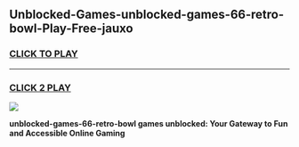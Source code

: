 
## Unblocked-Games-unblocked-games-66-retro-bowl-Play-Free-jauxo
<h3>
<a href="https://premium76.site?title=unblocked-games-66-retro-bowl&ref=12A">CLICK TO PLAY</a></h3>
<hr>

<h3>
<a href="https://premium76.site?title=unblocked-games-66-retro-bowl&ref=12A">CLICK 2 PLAY</a>
  
</h3>

<a href="https://premium76.site?title=unblocked-games-66-retro-bowl&ref=12A"><img src="https://clearcache.store/games.png"></a>


**unblocked-games-66-retro-bowl games unblocked: Your Gateway to Fun and Accessible Online Gaming**
